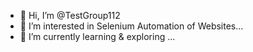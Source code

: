 - 👋 Hi, I’m @TestGroup112
- 👀 I’m interested in Selenium Automation of Websites...
- 🌱 I’m currently learning  & exploring ...



<!---
TestGroup112/TestGroup112 is a ✨ special ✨ repository because its `README.md` (this file) appears on your GitHub profile.
You can click the Preview link to take a look at your changes.
--->
